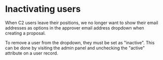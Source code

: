 # Inactivating users

When C2 users leave their positions, we no longer want to show their email
addresses as options in the approver email address dropdown when creating a
proposal.

To remove a user from the dropdown, they must be set as "inactive". This can be
done by visiting the admin panel and unchecking the "active" attribute on a user
record.
